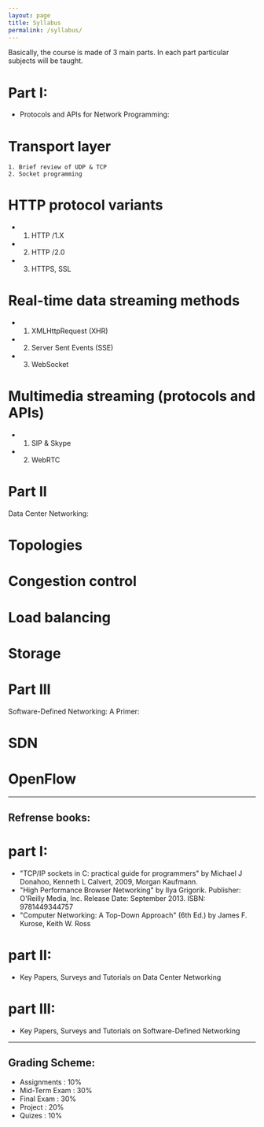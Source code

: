 ```yaml
---
layout: page
title: Syllabus
permalink: /syllabus/
---
```

Basically, the course is made of 3 main parts. In each part particular subjects will be taught.
# Part I:
- Protocols and APIs for Network Programming:

#   Transport layer 
    1. Brief review of UDP & TCP 
    2. Socket programming

#    HTTP protocol variants 
-    1. HTTP /1.X 
-    2. HTTP /2.0 
-    3. HTTPS, SSL 

#    Real-time data streaming methods 
-    1. XMLHttpRequest (XHR) 
-    2. Server Sent Events (SSE) 
-    3. WebSocket 

#   Multimedia streaming (protocols and APIs) 
-    1. SIP & Skype 
-    2. WebRTC


# Part II
Data Center Networking:

# Topologies 
# Congestion control 
# Load balancing 
# Storage


# Part III
Software-Defined Networking: A Primer:

# SDN
# OpenFlow

---

## Refrense books:

# part I:
 - "TCP/IP sockets in C: practical guide for programmers" by Michael J Donahoo, Kenneth L Calvert, 2009, Morgan Kaufmann.
 - "High Performance Browser Networking" by Ilya Grigorik. Publisher: O'Reilly Media, Inc. Release Date: September 2013.    ISBN: 9781449344757 
 - "Computer Networking: A Top-Down Approach" (6th Ed.) by James F. Kurose, Keith W. Ross 

# part II:
 - Key Papers, Surveys and Tutorials on Data Center Networking

# part III:
 - Key Papers, Surveys and Tutorials on Software-Defined Networking

---

## Grading Scheme:
 - Assignments : 10%
 - Mid-Term Exam : 30%
 - Final Exam : 30%
 - Project : 20%
 - Quizes : 10%

